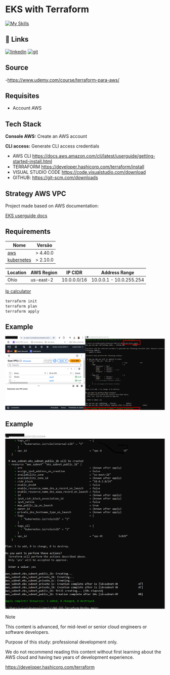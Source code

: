   
# EKS with Terraform

[![My Skills](https://skillicons.dev/icons?i=aws,java,terraform,kubernetes,docker)](https://skillicons.dev)

## 🔗 Links

[![linkedin](https://img.shields.io/badge/linkedin-0A66C2?style=for-the-badge&logo=linkedin&logoColor=white)](https://br.linkedin.com/in/luiza-andrade-ti/)  [![git](https://img.shields.io/badge/github-000?style=for-the-badge&logo=github&logoColor=white)](https://github.com/luizaandradeti/) 


## Source

-https://www.udemy.com/course/terraform-para-aws/

## Requisites

- Account AWS 

## Tech Stack  
**Console AWS:** Create an AWS account 

**CLI access:** Generate CLI access credentials

- AWS CLI https://docs.aws.amazon.com/cli/latest/userguide/getting-started-install.html
- TERRAFORM https://developer.hashicorp.com/terraform/install
- VISUAL STUDIO CODE https://code.visualstudio.com/download
- GITHUB: https://git-scm.com/downloads

## Strategy AWS VPC 

Project made based on AWS documentation:

[EKS userguide docs](https://docs.aws.amazon.com/eks/latest/userguide/network-reqs.html#network-requirements-vpc)

## Requirements

| Nome | Versão |
|------|---------|
| <a name="requirement_aws"></a> [aws](#requirement\_aws) | > 4.40.0 ||
| <a name="requirement_kubernetes"></a> [kubernetes](#requirement\_kubernetes) | > 2.10.0 |


| Location   | AWS Region | IP CIDR       | Address Range               |
|------------|------------|---------------|-----------------------------|
| Ohio       | us-east-2  | 10.0.0.0/16   | 10.0.0.1 - 10.0.255.254    | |

[Ip calculator](https://www.iptp.net/pt_PT/iptp-tools/ip-calculator/)

````
terraform init
terraform plan
terraform apply
````


## Example 
![App Screenshot](images/1vpc.png)  


## Example 
![App Screenshot](images/subnets-criadas.png)  

> [!NOTE]
> 
> This content is advanced, for mid-level or senior cloud engineers or software developers.
> 
> Purpose of this study: professional development only.
> 
> We do not recommend reading this content without first learning about the AWS cloud and having two years of development experience.
> 
> https://developer.hashicorp.com/terraform
